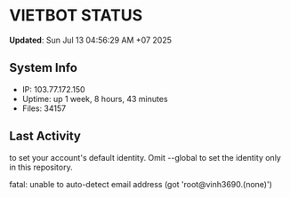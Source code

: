 # VIETBOT STATUS
**Updated**: Sun Jul 13 04:56:29 AM +07 2025

## System Info
- IP: 103.77.172.150
- Uptime: up 1 week, 8 hours, 43 minutes
- Files: 34157

## Last Activity

to set your account's default identity.
Omit --global to set the identity only in this repository.

fatal: unable to auto-detect email address (got 'root@vinh3690.(none)')
